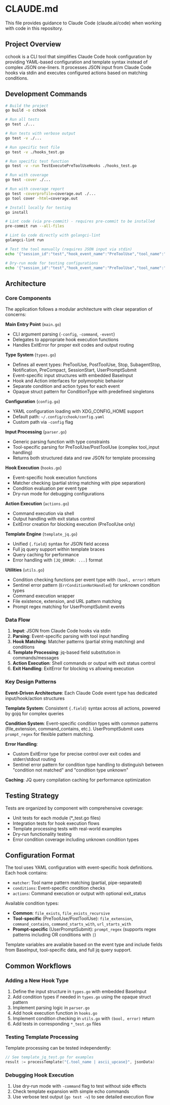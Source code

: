 # CLAUDE.md

This file provides guidance to Claude Code (claude.ai/code) when working with code in this repository.

## Project Overview

cchook is a CLI tool that simplifies Claude Code hook configuration by providing YAML-based configuration and template syntax instead of complex JSON one-liners. It processes JSON input from Claude Code hooks via stdin and executes configured actions based on matching conditions.

## Development Commands

```bash
# Build the project
go build -o cchook

# Run all tests
go test ./...

# Run tests with verbose output
go test -v ./...

# Run specific test file
go test -v ./hooks_test.go

# Run specific test function
go test -v -run TestExecutePreToolUseHooks ./hooks_test.go

# Run with coverage
go test -cover ./...

# Run with coverage report
go test -coverprofile=coverage.out ./...
go tool cover -html=coverage.out

# Install locally for testing
go install

# Lint code (via pre-commit) - requires pre-commit to be installed
pre-commit run --all-files

# Lint Go code directly with golangci-lint
golangci-lint run

# Test the tool manually (requires JSON input via stdin)
echo '{"session_id":"test","hook_event_name":"PreToolUse","tool_name":"Write","tool_input":{"file_path":"test.go"}}' | ./cchook -event PreToolUse

# Dry-run mode for testing configurations
echo '{"session_id":"test","hook_event_name":"PreToolUse","tool_name":"Write","tool_input":{"file_path":"test.go"}}' | ./cchook -event PreToolUse -command "echo 'would execute: {.tool_name}'"
```

## Architecture

### Core Components

The application follows a modular architecture with clear separation of concerns:

**Main Entry Point** (`main.go`)
- CLI argument parsing (`-config`, `-command`, `-event`)
- Delegates to appropriate hook execution functions
- Handles ExitError for proper exit codes and output routing

**Type System** (`types.go`)
- Defines all event types: PreToolUse, PostToolUse, Stop, SubagentStop, Notification, PreCompact, SessionStart, UserPromptSubmit
- Event-specific input structures with embedded BaseInput
- Hook and Action interfaces for polymorphic behavior
- Separate condition and action types for each event
- Opaque struct pattern for ConditionType with predefined singletons

**Configuration** (`config.go`)
- YAML configuration loading with XDG_CONFIG_HOME support
- Default path: `~/.config/cchook/config.yaml`
- Custom path via `-config` flag

**Input Processing** (`parser.go`)
- Generic parsing function with type constraints
- Tool-specific parsing for PreToolUse/PostToolUse (complex tool_input handling)
- Returns both structured data and raw JSON for template processing

**Hook Execution** (`hooks.go`)
- Event-specific hook execution functions
- Matcher checking (partial string matching with pipe separation)
- Condition evaluation per event type
- Dry-run mode for debugging configurations

**Action Execution** (`actions.go`)
- Command execution via shell
- Output handling with exit status control
- ExitError creation for blocking execution (PreToolUse only)

**Template Engine** (`template_jq.go`)
- Unified `{.field}` syntax for JSON field access
- Full jq query support within template braces
- Query caching for performance
- Error handling with `[JQ_ERROR: ...]` format

**Utilities** (`utils.go`)
- Condition checking functions per event type with `(bool, error)` return
- Sentinel error pattern (`ErrConditionNotHandled`) for unknown condition types
- Command execution wrapper
- File existence, extension, and URL pattern matching
- Prompt regex matching for UserPromptSubmit events

### Data Flow

1. **Input**: JSON from Claude Code hooks via stdin
2. **Parsing**: Event-specific parsing with tool input handling
3. **Hook Matching**: Matcher patterns (partial string matching) and conditions
4. **Template Processing**: jq-based field substitution in commands/messages
5. **Action Execution**: Shell commands or output with exit status control
6. **Exit Handling**: ExitError for blocking vs allowing execution

### Key Design Patterns

**Event-Driven Architecture**: Each Claude Code event type has dedicated input/hook/action structures

**Template System**: Consistent `{.field}` syntax across all actions, powered by gojq for complex queries

**Condition System**: Event-specific condition types with common patterns (file_extension, command_contains, etc.). UserPromptSubmit uses `prompt_regex` for flexible pattern matching.

**Error Handling**:
- Custom ExitError type for precise control over exit codes and stderr/stdout routing
- Sentinel error pattern for condition type handling to distinguish between "condition not matched" and "condition type unknown"

**Caching**: JQ query compilation caching for performance optimization

## Testing Strategy

Tests are organized by component with comprehensive coverage:
- Unit tests for each module (*_test.go files)
- Integration tests for hook execution flows
- Template processing tests with real-world examples
- Dry-run functionality testing
- Error condition coverage including unknown condition types

## Configuration Format

The tool uses YAML configuration with event-specific hook definitions. Each hook contains:
- `matcher`: Tool name pattern matching (partial, pipe-separated)
- `conditions`: Event-specific condition checks
- `actions`: Command execution or output with optional exit_status

Available condition types:
- **Common**: `file_exists`, `file_exists_recursive`
- **Tool-specific** (PreToolUse/PostToolUse): `file_extension`, `command_contains`, `command_starts_with`, `url_starts_with`
- **Prompt-specific** (UserPromptSubmit): `prompt_regex` (supports regex patterns including OR conditions with `|`)

Template variables are available based on the event type and include fields from BaseInput, tool-specific data, and full jq query support.

## Common Workflows

### Adding a New Hook Type
1. Define the input structure in `types.go` with embedded BaseInput
2. Add condition types if needed in `types.go` using the opaque struct pattern
3. Implement parsing logic in `parser.go`
4. Add hook execution function in `hooks.go`
5. Implement condition checking in `utils.go` with `(bool, error)` return
6. Add tests in corresponding `*_test.go` files

### Testing Template Processing
Template processing can be tested independently:
```go
// See template_jq_test.go for examples
result := processTemplate("{.tool_name | ascii_upcase}", jsonData)
```

### Debugging Hook Execution
1. Use dry-run mode with `-command` flag to test without side effects
2. Check template expansion with simple echo commands
3. Use verbose test output (`go test -v`) to see detailed execution flow
